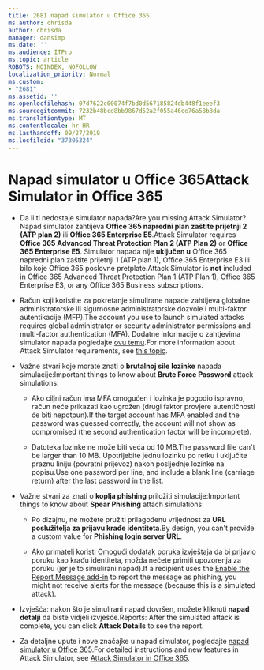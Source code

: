 ```yaml
---
title: 2681 napad simulator u Office 365
ms.author: chrisda
author: chrisda
manager: dansimp
ms.date: ''
ms.audience: ITPro
ms.topic: article
ROBOTS: NOINDEX, NOFOLLOW
localization_priority: Normal
ms.custom:
- "2681"
ms.assetid: ''
ms.openlocfilehash: 07d7622c00074f7bd0d567185824db448f1eeef3
ms.sourcegitcommit: 7232b48bcd8bb9867d52a2f055a46ce76a58b8da
ms.translationtype: MT
ms.contentlocale: hr-HR
ms.lasthandoff: 09/27/2019
ms.locfileid: "37305324"
---
```

# <a name="attack-simulator-in-office-365"></a><span data-ttu-id="abd71-102">Napad simulator u Office 365</span><span class="sxs-lookup"><span data-stu-id="abd71-102">Attack Simulator in Office 365</span></span>

- <span data-ttu-id="abd71-103">Da li ti nedostaje simulator napada?</span><span class="sxs-lookup"><span data-stu-id="abd71-103">Are you missing Attack Simulator?</span></span> <span data-ttu-id="abd71-104">Napad simulator zahtijeva **Office 365 napredni plan zaštite prijetnji 2 (ATP plan 2)** ili **Office 365 Enterprise E5**.</span><span class="sxs-lookup"><span data-stu-id="abd71-104">Attack Simulator requires **Office 365 Advanced Threat Protection Plan 2 (ATP Plan 2)** or **Office 365 Enterprise E5**.</span></span> <span data-ttu-id="abd71-105">Simulator napada nije **uključen u** Office 365 napredni plan zaštite prijetnji 1 (ATP plan 1), Office 365 Enterprise E3 ili bilo koje Office 365 poslovne pretplate.</span><span class="sxs-lookup"><span data-stu-id="abd71-105">Attack Simulator is **not** included in Office 365 Advanced Threat Protection Plan 1 (ATP Plan 1), Office 365 Enterprise E3, or any Office 365 Business subscriptions.</span></span>

- <span data-ttu-id="abd71-106">Račun koji koristite za pokretanje simulirane napade zahtijeva globalne administratorske ili sigurnosne administratorske dozvole i multi-faktor autentikacije (MFP).</span><span class="sxs-lookup"><span data-stu-id="abd71-106">The account you use to launch simulated attacks requires global administrator or security administrator permissions and multi-factor authentication (MFA).</span></span> <span data-ttu-id="abd71-107">Dodatne informacije o zahtjevima simulator napada pogledajte [ovu temu](https://docs.microsoft.com/office365/securitycompliance/attack-simulator#before-you-begin).</span><span class="sxs-lookup"><span data-stu-id="abd71-107">For more information about Attack Simulator requirements, see [this topic](https://docs.microsoft.com/office365/securitycompliance/attack-simulator#before-you-begin).</span></span>

- <span data-ttu-id="abd71-108">Važne stvari koje morate znati o **brutalnoj sile lozinke** napada simulacije:</span><span class="sxs-lookup"><span data-stu-id="abd71-108">Important things to know about **Brute Force Password** attack simulations:</span></span>

  - <span data-ttu-id="abd71-109">Ako ciljni račun ima MFA omogućen i lozinka je pogodio ispravno, račun neće prikazati kao ugrožen (drugi faktor provjere autentičnosti će biti nepotpun).</span><span class="sxs-lookup"><span data-stu-id="abd71-109">If the target account has MFA enabled and the password was guessed correctly, the account will not show as compromised (the second authentication factor will be incomplete).</span></span>

  - <span data-ttu-id="abd71-110">Datoteka lozinke ne može biti veća od 10 MB.</span><span class="sxs-lookup"><span data-stu-id="abd71-110">The password file can't be larger than 10 MB.</span></span> <span data-ttu-id="abd71-111">Upotrijebite jednu lozinku po retku i uključite praznu liniju (povratni prijevoz) nakon posljednje lozinke na popisu.</span><span class="sxs-lookup"><span data-stu-id="abd71-111">Use one password per line, and include a blank line (carriage return) after the last password in the list.</span></span>

- <span data-ttu-id="abd71-112">Važne stvari za znati o **koplja phishing** priložiti simulacije:</span><span class="sxs-lookup"><span data-stu-id="abd71-112">Important things to know about **Spear Phishing** attach simulations:</span></span>

  - <span data-ttu-id="abd71-113">Po dizajnu, ne možete pružiti prilagođenu vrijednost za **URL poslužitelja za prijavu krađe identiteta**.</span><span class="sxs-lookup"><span data-stu-id="abd71-113">By design, you can't provide a custom value for **Phishing login server URL**.</span></span>

  - <span data-ttu-id="abd71-114">Ako primatelj koristi [Omogući dodatak poruka izvještaja](https://docs.microsoft.com/microsoft-365/security/office-365-security/enable-the-report-message-add-in) da bi prijavio poruku kao krađu identiteta, možda nećete primiti upozorenja za poruku (jer je to simulirani napad).</span><span class="sxs-lookup"><span data-stu-id="abd71-114">If a recipient uses the [Enable the Report Message add-in](https://docs.microsoft.com/microsoft-365/security/office-365-security/enable-the-report-message-add-in) to report the message as phishing, you might not receive alerts for the message (because this is a simulated attack).</span></span>

- <span data-ttu-id="abd71-115">Izvješća: nakon što je simulirani napad dovršen, možete kliknuti **napad detalji** da biste vidjeli izvješće.</span><span class="sxs-lookup"><span data-stu-id="abd71-115">Reports: After the simulated attack is complete, you can click **Attack Details** to see the report.</span></span>

- <span data-ttu-id="abd71-116">Za detaljne upute i nove značajke u napad simulator, pogledajte [napad simulator u Office 365](https://docs.microsoft.com/microsoft-365/security/office-365-security/attack-simulator).</span><span class="sxs-lookup"><span data-stu-id="abd71-116">For detailed instructions and new features in Attack Simulator, see [Attack Simulator in Office 365](https://docs.microsoft.com/microsoft-365/security/office-365-security/attack-simulator).</span></span>
